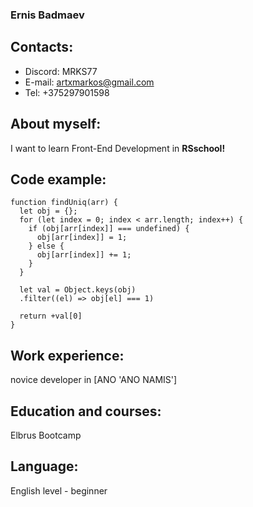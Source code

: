 ### Ernis Badmaev

## Contacts:

-   Discord: MRKS77
-   E-mail: artxmarkos@gmail.com
-   Tel: +375297901598

## About myself:

I want to learn Front-End Development in **RSschool!**

## Code example:

```
function findUniq(arr) {
  let obj = {};
  for (let index = 0; index < arr.length; index++) {
    if (obj[arr[index]] === undefined) {
      obj[arr[index]] = 1;
    } else {
      obj[arr[index]] += 1;
    }
  }

  let val = Object.keys(obj)
  .filter((el) => obj[el] === 1)

  return +val[0]
}
```

## Work experience:

novice developer in [ANO 'ANO NAMIS']

## Education and courses:

Elbrus Bootcamp

## Language:

English level - beginner
